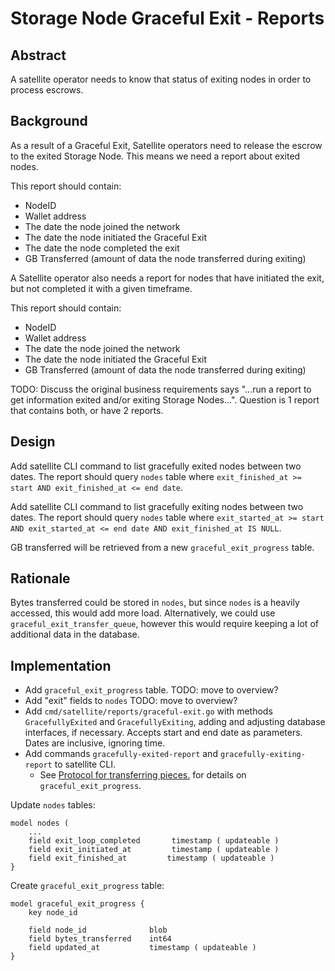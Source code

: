 # Storage Node Graceful Exit - Reports

## Abstract

A satellite operator needs to know that status of exiting nodes in order to process escrows. 

## Background

As a result of a Graceful Exit, Satellite operators need to release the escrow to the exited Storage Node. This means we need a report about exited nodes. 

This report should contain:
- NodeID
- Wallet address
- The date the node joined the network
- The date the node initiated the Graceful Exit
- The date the node completed the exit
- GB Transferred (amount of data the node transferred during exiting)

A Satellite operator also needs a report for nodes that have initiated the exit, but not completed it with a given timeframe.

This report should contain:
- NodeID
- Wallet address
- The date the node joined the network
- The date the node initiated the Graceful Exit
- GB Transferred (amount of data the node transferred during exiting)

TODO: Discuss the original business requirements says "...run a report to get information exited and/or exiting Storage Nodes...".  Question is 1 report that contains both, or have 2 reports.

## Design

Add satellite CLI command to list gracefully exited nodes between two dates. The report should query `nodes` table where `exit_finished_at >= start AND exit_finished_at <= end date`. 

Add satellite CLI command to list gracefully exiting nodes between two dates. The report should query `nodes` table where `exit_started_at >= start AND exit_started_at <= end date AND exit_finished_at IS NULL`. 

GB transferred will be retrieved from a new `graceful_exit_progress` table.

## Rationale

Bytes transferred could be stored in `nodes`, but since `nodes` is a heavily accessed, this would add more load. Alternatively, we could use `graceful_exit_transfer_queue`, however this would require keeping a lot of additional data in the database.

## Implementation

- Add `graceful_exit_progress` table. TODO: move to overview?
- Add "exit" fields to `nodes` TODO: move to overview?
- Add `cmd/satellite/reports/graceful-exit.go` with methods `GracefullyExited` and `GracefullyExiting`, adding and adjusting database interfaces, if necessary. Accepts start and end date as parameters. Dates are inclusive, ignoring time.
- Add commands `gracefully-exited-report` and `gracefully-exiting-report` to satellite CLI.
    - See [Protocol for transferring pieces.](storagenode-graceful-exit-protocol.md) for details on `graceful_exit_progress`.

Update `nodes` tables:

```
model nodes (
    ...
    field exit_loop_completed       timestamp ( updateable )
    field exit_initiated_at         timestamp ( updateable )
    field exit_finished_at         timestamp ( updateable )
}
```

Create `graceful_exit_progress` table:

```
model graceful_exit_progress {
    key node_id

    field node_id              blob
    field bytes_transferred    int64
    field updated_at           timestamp ( updateable )
}
```
